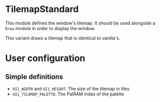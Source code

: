 
# TilemapStandard

This module defines the window's tilemap. It should be used alongside a `Draw` module in order to display the window.

This variant draws a tilemap that is identical to vanilla's.

# User configuration

## Simple definitions

  * `UI1_WIDTH` and `UI1_HEIGHT`: The size of the tilemap in tiles
  * `UI1_TILEMAP_PALETTE`: The PalRAM index of the palette
